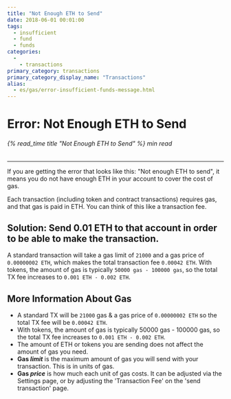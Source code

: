```yaml
---
title: "Not Enough ETH to Send"
date: 2018-06-01 00:01:00
tags:
  - insufficient
  - fund
  - funds
categories:
  - 
    - transactions
primary_category: transactions
primary_category_display_name: "Transactions"
alias:
  - es/gas/error-insufficient-funds-message.html
---
```


# **Error: Not Enough ETH to Send**

###### {% read_time title "Not Enough ETH to Send" %} min read

* * *

If you are getting the error that looks like this: "Not enough ETH to send", it means you do not have enough ETH in your account to cover the cost of gas.

Each transaction (including token and contract transactions) requires gas, and that gas is paid in ETH. You can think of this like a transaction fee.

## **Solution: Send 0.01 ETH to that account in order to be able to make the transaction.**

A standard transaction will take a gas limit of `21000` and a gas price of `0.00000002 ETH`, which makes the total transaction fee `0.00042 ETH`. With tokens, the amount of gas is typically `50000 gas - 100000 gas`, so the total TX fee increases to `0.001 ETH - 0.002 ETH`.

## **More Information About Gas**

-   A standard TX will be `21000` gas & a gas price of `0.00000002 ETH` so the total TX fee will be `0.00042 ETH`.
-   With tokens, the amount of gas is typically 50000 gas - 100000 gas, so the total TX fee increases to `0.001 ETH - 0.002 ETH`.
-   The amount of ETH or tokens you are sending does not affect the amount of gas you need.
-   **Gas _limit_** is the maximum amount of gas you will send with your transaction. This is in units of gas.
-   **Gas _price_** is how much each unit of gas costs. It can be adjusted via the Settings page, or by adjusting the 'Transaction Fee' on the 'send transaction' page. 
